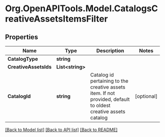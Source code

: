 # Org.OpenAPITools.Model.CatalogsCreativeAssetsItemsFilter

## Properties

Name | Type | Description | Notes
------------ | ------------- | ------------- | -------------
**CatalogType** | **string** |  | 
**CreativeAssetsIds** | **List&lt;string&gt;** |  | 
**CatalogId** | **string** | Catalog id pertaining to the creative assets item. If not provided, default to oldest creative assets catalog | [optional] 

[[Back to Model list]](../README.md#documentation-for-models) [[Back to API list]](../README.md#documentation-for-api-endpoints) [[Back to README]](../README.md)

